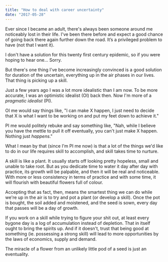 ```yaml
---
title: "How to deal with career uncertainty"
date: "2017-05-28"
---
```


Ever since I became an adult, there's always been someone around me noticeably lost in their life. I've been there before and expect a good chance of going back there again further down the road. It’s a privileged problem to have (not that I want it).

I don't have a solution for this twenty first century epidemic, so if you were hoping to hear one... Sorry.

But there's one thing I've become increasingly convinced is a good solution for duration of the uncertain, everything up in the air phases in our lives. That thing is picking up a skill.

Just a few years ago I was a lot more idealistic than I am now. To be more accurate, I was an optimistic idealist (OI) back then. Now I'm more of a _pragmatic idealist_ (PI).

OI me would say things like, "I can make X happen, I just need to decide that X is what I want to be working on and put my feet down to achieve it."

PI me would politely rebuke and say something like, "Nah, while I believe you have the mettle to pull it off eventually, you can't just make X happen. Nothing just _happens_."

What I mean by that (since I'm PI me now) is that a lot of the things we'd like to do in our life requires skill to accomplish, and skill takes time to nurture.

A skill is like a plant. It usually starts off looking pretty hopeless, small and unable to take root. But as you dedicate time to water it day after day with practice, its growth will be palpable, and then it will be real and noticeable. With more or less consistency in terms of practice and with some time, it will flourish with beautiful flowers full of colour.

Accepting that as fact, then, means the smartest thing we can do while we're up in the air is to try and pot a plant (or develop a skill). Once the pot is bought, the soil added and moistened, and the seed is sown, every day that passes will be a day of growth.

If you work on a skill while trying to figure your shit out, at least every bygone day is a log of accumulation instead of depletion. That in itself ought to bring the spirits up. And if it doesn't, trust that being good at something (ie. possessing a strong skill) will lead to more opportunities by the laws of economics, supply and demand.

The miracle of a flower from an unlikely little pod of a seed is just an eventuality.
